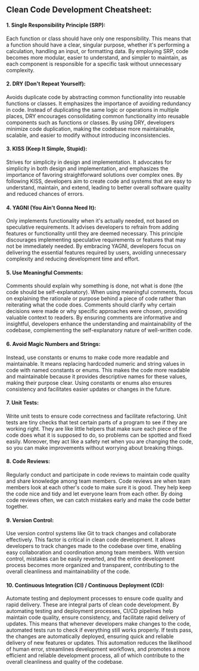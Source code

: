 ## Clean Code Development Cheatsheet:
#### 1. Single Responsibility Principle (SRP):
   Each function or class should have only one responsibility. This means that a function should have a clear, singular purpose, whether it's performing a calculation, handling an input, or formatting data. By employing        SRP, code becomes more modular, easier to understand, and simpler to maintain, as each component is responsible for a specific task without unnecessary complexity.
   
#### 2. DRY (Don't Repeat Yourself):
   Avoids duplicate code by abstracting common functionality into reusable functions or classes. It emphasizes the importance of avoiding redundancy in code. Instead of duplicating the same logic or operations in               multiple places, DRY encourages consolidating common functionality into reusable components such as functions or classes. By using DRY, developers minimize code duplication, making the codebase more maintainable,            scalable, and easier to modify without introducing inconsistencies.
   
#### 3. KISS (Keep It Simple, Stupid):
   Strives for simplicity in design and implementation. It advocates for simplicity in both design and implementation, and emphasizes the importance of favoring straightforward solutions over complex ones. By following         KISS, developers aim to create code and systems that are easy to understand, maintain, and extend, leading to better overall software quality and reduced chances of errors.
   
#### 4. YAGNI (You Ain't Gonna Need It):
   Only implements functionality when it's actually needed, not based on speculative requirements. It advises developers to refrain from adding features or functionality        until they are deemed necessary. This principle discourages implementing speculative requirements or features that may not be immediately needed. By embracing YAGNI,         developers focus on delivering the essential features required by users, avoiding unnecessary complexity and reducing development time and effort.
   
#### 5. Use Meaningful Comments:
   Comments should explain why something is done, not what is done (the code should be self-explanatory). When using meaningful comments, focus on explaining the rationale      or purpose behind a piece of code rather than reiterating what the code does. Comments should clarify why certain decisions were made or why specific approaches were         chosen, providing valuable context to readers. By ensuring comments are informative and insightful, developers enhance the understanding and maintainability of the           codebase, complementing the self-explanatory nature of well-written code.
    
#### 6. Avoid Magic Numbers and Strings:
   Instead, use constants or enums to make code more readable and maintainable. It means replacing hardcoded numeric and string values in code with named constants or enums.    This makes the code more readable and maintainable because it provides descriptive names for these values, making their purpose clear. Using constants or enums also          ensures consistency and facilitates easier updates or changes in the future.
   
#### 7. Unit Tests:
   Write unit tests to ensure code correctness and facilitate refactoring. Unit tests are tiny checks that test certain parts of a program to see if they are working right.     They are like little helpers that make sure each piece of the code does what it is supposed to do, so problems can be spotted and fixed easily. Moreover, they act like a     safety net when you are changing the code, so you can make improvements without worrying about breaking things.
   
#### 8. Code Reviews:
   Regularly conduct and participate in code reviews to maintain code quality and share knowledge among team members. Code reviews are when team members look at each other's    code to make sure it is good. They help keep the code nice and tidy and let everyone learn from each other. By doing code reviews often, we can catch mistakes early and      make the code better together.
   
#### 9. Version Control:
   Use version control systems like Git to track changes and collaborate effectively. This factor is critical in clean code development. It allows developers to track           changes made to the codebase over time, enabling easy collaboration and coordination among team members. With version control, mistakes can be easily reverted, and the       entire development process becomes more organized and transparent, contributing to the overall cleanliness and maintainability of the code.
    
#### 10. Continuous Integration (CI) / Continuous Deployment (CD):
   Automate testing and deployment processes to ensure code quality and rapid delivery. These are integral parts of clean code development. By automating testing and            deployment processes, CI/CD pipelines help maintain code quality, ensure consistency, and facilitate rapid delivery of updates. This means that whenever developers make      changes to the code, automated tests run to check if everything still works properly. If tests pass, the changes are automatically deployed, ensuring quick and reliable      delivery of new features or updates. This automation reduces the likelihood of human error, streamlines development workflows, and promotes a more efficient and reliable     development process, all of which contribute to the overall cleanliness and quality of the codebase.
    
